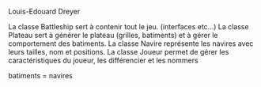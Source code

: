 Louis-Edouard Dreyer


La classe Battleship sert à contenir tout le jeu. (interfaces etc...)
La classe Plateau sert à générer le plateau (grilles, batiments) et à gérer le comportement des batiments.
La classe Navire représente les navires avec leurs tailles, nom et positions.
La classe Joueur permet de gérer les caractéristiques du joueur, les différencier et les nommers

batiments = navires
